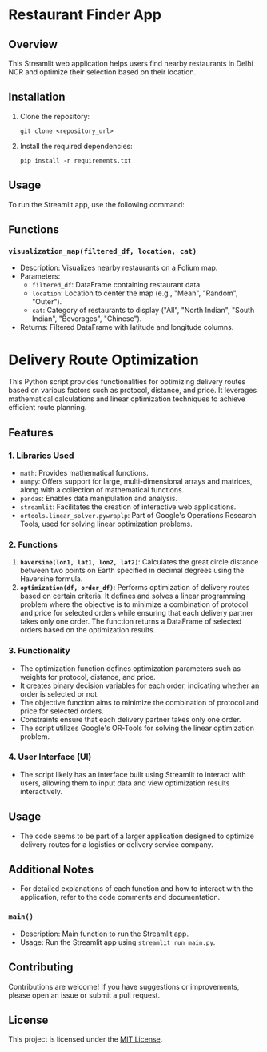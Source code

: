 
# Restaurant Finder App

## Overview

This Streamlit web application helps users find nearby restaurants in Delhi NCR and optimize their selection based on their location.

## Installation

1. Clone the repository:

    ```
    git clone <repository_url>
    ```

2. Install the required dependencies:

    ```
    pip install -r requirements.txt
    ```

## Usage

To run the Streamlit app, use the following command:


## Functions



### `visualization_map(filtered_df, location, cat)`

- Description: Visualizes nearby restaurants on a Folium map.
- Parameters:
  - `filtered_df`: DataFrame containing restaurant data.
  - `location`: Location to center the map (e.g., "Mean", "Random", "Outer").
  - `cat`: Category of restaurants to display ("All", "North Indian", "South Indian", "Beverages", "Chinese").
- Returns: Filtered DataFrame with latitude and longitude columns.

# Delivery Route Optimization

This Python script provides functionalities for optimizing delivery routes based on various factors such as protocol, distance, and price. It leverages mathematical calculations and linear optimization techniques to achieve efficient route planning.

## Features

### 1. Libraries Used
- `math`: Provides mathematical functions.
- `numpy`: Offers support for large, multi-dimensional arrays and matrices, along with a collection of mathematical functions.
- `pandas`: Enables data manipulation and analysis.
- `streamlit`: Facilitates the creation of interactive web applications.
- `ortools.linear_solver.pywraplp`: Part of Google's Operations Research Tools, used for solving linear optimization problems.

### 2. Functions
1. **`haversine(lon1, lat1, lon2, lat2)`**: Calculates the great circle distance between two points on Earth specified in decimal degrees using the Haversine formula.
2. **`optimization(df, order_df)`**: Performs optimization of delivery routes based on certain criteria. It defines and solves a linear programming problem where the objective is to minimize a combination of protocol and price for selected orders while ensuring that each delivery partner takes only one order. The function returns a DataFrame of selected orders based on the optimization results.

### 3. Functionality
- The optimization function defines optimization parameters such as weights for protocol, distance, and price.
- It creates binary decision variables for each order, indicating whether an order is selected or not.
- The objective function aims to minimize the combination of protocol and price for selected orders.
- Constraints ensure that each delivery partner takes only one order.
- The script utilizes Google's OR-Tools for solving the linear optimization problem.

### 4. User Interface (UI)
- The script likely has an interface built using Streamlit to interact with users, allowing them to input data and view optimization results interactively.

## Usage
- The code seems to be part of a larger application designed to optimize delivery routes for a logistics or delivery service company.

## Additional Notes
- For detailed explanations of each function and how to interact with the application, refer to the code comments and documentation.


### `main()`

- Description: Main function to run the Streamlit app.
- Usage: Run the Streamlit app using `streamlit run main.py`.

## Contributing

Contributions are welcome! If you have suggestions or improvements, please open an issue or submit a pull request.


## License

This project is licensed under the [MIT License](LICENSE).

